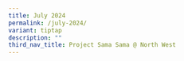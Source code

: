 ```yaml
---
title: July 2024
permalink: /july-2024/
variant: tiptap
description: ""
third_nav_title: Project Sama Sama @ North West
---
```

